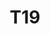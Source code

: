 ---
basin: 'No'
cudn: true
floor: Second
grade: 3
images:
- /room_database/images/noc/t19_1.jpg
- /room_database/images/noc/t19_2.jpg
living_room: 'No'
location: North Court
name: T19
network: Wireless Only
title: T19
---